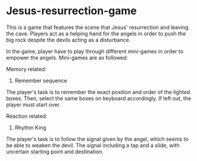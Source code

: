 # Jesus-resurrection-game

This is a game that features the scene that Jesus' resurrection and leaving the cave. 
Players act as a helping hand for the angels in order to push the big rock despite the devils acting as a disturbance. 

In the game, player have to play through different mini-games in order to empower the angels. Mini-games are as followed:

Memory related:

1. Remember sequence 

The player's task is to remember the exact position and order of the lighted boxes. 
Then, select the same boxes on keyboard accordingly. If left out, the player must start over.


Reaction related:

1.  Rhythm King

The player's task is to follow the signal given by the angel, which seems to be able to weaken the devil. 
The signal including a tap and a slide, with uncertain starting point and destination.



